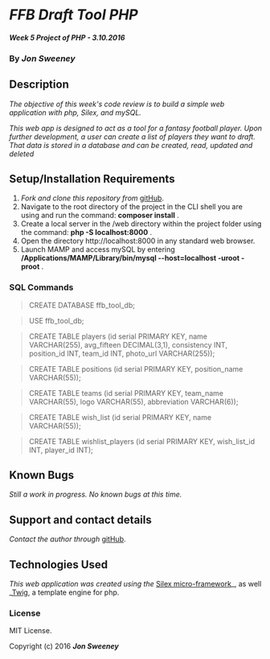 # _FFB Draft Tool PHP_

#### _Week 5 Project of PHP - 3.10.2016_

### By _**Jon Sweeney**_

## Description

_The objective of this week's code review is to build a simple web application with php, Silex, and mySQL._

_This web app is designed to act as a tool for a fantasy football player.  Upon further development, a user can create a list of players they want to draft.  That data is stored in a database and can be created, read, updated and deleted_

## Setup/Installation Requirements

1. _Fork and clone this repository from_ [gitHub](https://github.com/jsween/ffb_php.git).
2. Navigate to the root directory of the project in the CLI shell you are using and run the command: __composer install__ .
3. Create a local server in the /web directory within the project folder using the command: __php -S localhost:8000__ .
4. Open the directory http://localhost:8000 in any standard web browser.
5. Launch MAMP and access mySQL by entering __/Applications/MAMP/Library/bin/mysql --host=localhost -uroot -proot__ .

### SQL Commands ###
> CREATE DATABASE ffb_tool_db;

> USE ffb_tool_db;

>CREATE TABLE players (id serial PRIMARY KEY, name VARCHAR(255), avg_fifteen DECIMAL(3,1), consistency INT, position_id INT, team_id INT, photo_url VARCHAR(255));

> CREATE TABLE positions (id serial PRIMARY KEY, position_name VARCHAR(55));

> CREATE TABLE teams (id serial PRIMARY KEY, team_name VARCHAR(55), logo VARCHAR(55), abbreviation VARCHAR(6));

> CREATE TABLE wish_list (id serial PRIMARY KEY, name VARCHAR(55));

> CREATE TABLE wishlist_players (id serial PRIMARY KEY, wish_list_id INT, player_id INT);

## Known Bugs

_Still a work in progress.  No known bugs at this time._

## Support and contact details

_Contact the author through_ [gitHub](https://github.com/jsween/https://github.com/jsween/ffb_php.git).

## Technologies Used

_This web application was created using the_  [Silex micro-framework](http://silex.sensiolabs.org/)_, as well _[Twig](http://twig.sensiolabs.org/), a template engine for php.

### License

MIT License.

Copyright (c) 2016 **_Jon Sweeney_**
